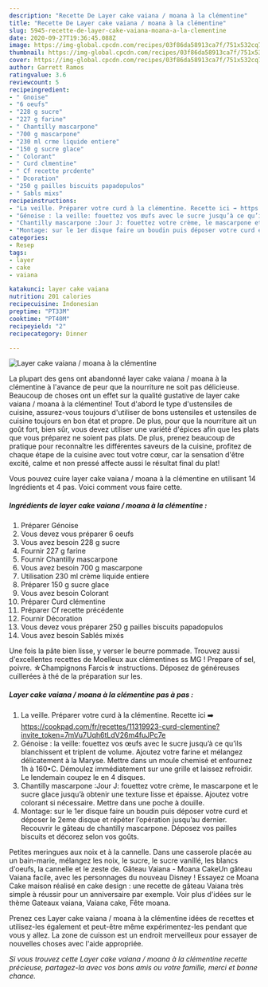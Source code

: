 ```yaml
---
description: "Recette De Layer cake vaiana / moana à la clémentine"
title: "Recette De Layer cake vaiana / moana à la clémentine"
slug: 5945-recette-de-layer-cake-vaiana-moana-a-la-clementine
date: 2020-09-27T19:36:45.088Z
image: https://img-global.cpcdn.com/recipes/03f86da58913ca7f/751x532cq70/layer-cake-vaiana-moana-a-la-clementine-photo-principale-de-la-recette.jpg
thumbnail: https://img-global.cpcdn.com/recipes/03f86da58913ca7f/751x532cq70/layer-cake-vaiana-moana-a-la-clementine-photo-principale-de-la-recette.jpg
cover: https://img-global.cpcdn.com/recipes/03f86da58913ca7f/751x532cq70/layer-cake-vaiana-moana-a-la-clementine-photo-principale-de-la-recette.jpg
author: Garrett Ramos
ratingvalue: 3.6
reviewcount: 5
recipeingredient:
- " Gnoise"
- "6 oeufs"
- "228 g sucre"
- "227 g farine"
- " Chantilly mascarpone"
- "700 g mascarpone"
- "230 ml crme liquide entiere"
- "150 g sucre glace"
- " Colorant"
- " Curd clmentine"
- " Cf recette prcdente"
- " Dcoration"
- "250 g pailles biscuits papadopulos"
- " Sabls mixs"
recipeinstructions:
- "La veille. Préparer votre curd à la clémentine. Recette ici ➡️ https://cookpad.com/fr/recettes/11319923-curd-clementine?invite_token=7mVu7Uqh6tLdV26m4fuJPc7e"
- "Génoise : la veille: fouettez vos œufs avec le sucre jusqu’à ce qu’ils blanchissent et triplent de volume. Ajoutez votre farine et mélangez délicatement à la Maryse. Mettre dans un moule chemisé et enfournez 1h à 160•C. Démoulez immédiatement sur une grille et laissez refroidir. Le lendemain coupez le en 4 disques."
- "Chantilly mascarpone :Jour J: fouettez votre crème, le mascarpone et le sucre glace jusqu’à obtenir une texture lisse et épaisse. Ajoutez votre colorant si nécessaire. Mettre dans une poche à douille."
- "Montage: sur le 1er disque faire un boudin puis déposer votre curd et déposer le 2eme disque et répéter l’opération jusqu’au dernier. Recouvrir le gâteau de chantilly mascarpone. Déposez vos pailles biscuits et décorez selon vos goûts."
categories:
- Resep
tags:
- layer
- cake
- vaiana

katakunci: layer cake vaiana 
nutrition: 201 calories
recipecuisine: Indonesian
preptime: "PT33M"
cooktime: "PT40M"
recipeyield: "2"
recipecategory: Dinner

---
```



![Layer cake vaiana / moana à la clémentine](https://img-global.cpcdn.com/recipes/03f86da58913ca7f/751x532cq70/layer-cake-vaiana-moana-a-la-clementine-photo-principale-de-la-recette.jpg)

La plupart des gens ont abandonné layer cake vaiana / moana à la clémentine à l'avance de peur que la nourriture ne soit pas délicieuse. Beaucoup de choses ont un effet sur la qualité gustative de layer cake vaiana / moana à la clémentine! Tout d'abord le type d'ustensiles de cuisine, assurez-vous toujours d'utiliser de bons ustensiles et ustensiles de cuisine toujours en bon état et propre. De plus, pour que la nourriture ait un goût fort, bien sûr, vous devez utiliser une variété d'épices afin que les plats que vous préparez ne soient pas plats. De plus, prenez beaucoup de pratique pour reconnaître les différentes saveurs de la cuisine, profitez de chaque étape de la cuisine avec tout votre cœur, car la sensation d'être excité, calme et non pressé affecte aussi le résultat final du plat!

<!--inarticleads1-->

Vous pouvez cuire layer cake vaiana / moana à la clémentine en utilisant 14 Ingrédients et 4 pas. Voici comment vous faire cette.

##### Ingrédients de layer cake vaiana / moana à la clémentine :

1. Préparer  Génoise
1. Vous devez vous préparer 6 oeufs
1. Vous avez besoin 228 g sucre
1. Fournir 227 g farine
1. Fournir  Chantilly mascarpone
1. Vous avez besoin 700 g mascarpone
1. Utilisation 230 ml crème liquide entiere
1. Préparer 150 g sucre glace
1. Vous avez besoin  Colorant
1. Préparer  Curd clémentine
1. Préparer  Cf recette précédente
1. Fournir  Décoration
1. Vous devez vous préparer 250 g pailles biscuits papadopulos
1. Vous avez besoin  Sablés mixés


Une fois la pâte bien lisse, y verser le beurre pommade. Trouvez aussi d&#39;excellentes recettes de Moelleux aux clémentines ss MG ! Prepare of sel, poivre. ☆Champignons Farcis☆ instructions. Déposez de généreuses cuillerées à thé de la préparation sur les. 

<!--inarticleads2-->

##### Layer cake vaiana / moana à la clémentine pas à pas :

1. La veille. Préparer votre curd à la clémentine. Recette ici ➡️ https://cookpad.com/fr/recettes/11319923-curd-clementine?invite_token=7mVu7Uqh6tLdV26m4fuJPc7e
1. Génoise : la veille: fouettez vos œufs avec le sucre jusqu’à ce qu’ils blanchissent et triplent de volume. Ajoutez votre farine et mélangez délicatement à la Maryse. Mettre dans un moule chemisé et enfournez 1h à 160•C. Démoulez immédiatement sur une grille et laissez refroidir. Le lendemain coupez le en 4 disques.
1. Chantilly mascarpone :Jour J: fouettez votre crème, le mascarpone et le sucre glace jusqu’à obtenir une texture lisse et épaisse. Ajoutez votre colorant si nécessaire. Mettre dans une poche à douille.
1. Montage: sur le 1er disque faire un boudin puis déposer votre curd et déposer le 2eme disque et répéter l’opération jusqu’au dernier. Recouvrir le gâteau de chantilly mascarpone. Déposez vos pailles biscuits et décorez selon vos goûts.


Petites meringues aux noix et à la cannelle. Dans une casserole placée au un bain-marie, mélangez les noix, le sucre, le sucre vanillé, les blancs d&#39;oeufs, la cannelle et le zeste de. Gâteau Vaiana - Moana CakeUn gâteau Vaiana facile, avec les personnages du nouveau Disney ! Essayez ce Moana Cake maison réalisé en cake design : une recette de gâteau Vaiana très simple à réussir pour un anniversaire par exemple. Voir plus d&#39;idées sur le thème Gateaux vaiana, Vaiana cake, Fête moana. 

<!--inarticleads1-->

<p>
Prenez ces Layer cake vaiana / moana à la clémentine idées de recettes et utilisez-les également et peut-être même expérimentez-les pendant que vous y allez. La zone de cuisson est un endroit merveilleux pour essayer de nouvelles choses avec l'aide appropriée.
</p>

<p>
<i>Si vous trouvez cette Layer cake vaiana / moana à la clémentine recette précieuse, partagez-la avec vos bons amis ou votre famille, merci et bonne chance.</i>
</p>
